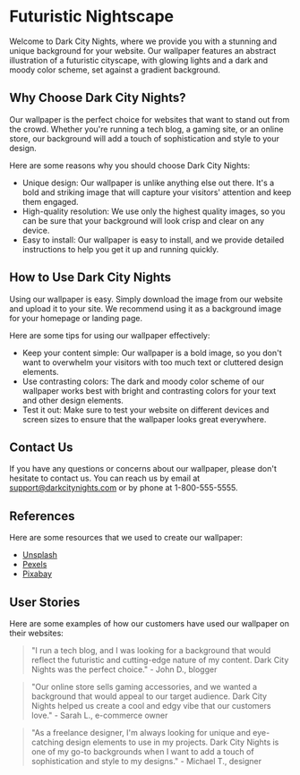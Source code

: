 <!--font:Barlow Condensed-->

# Futuristic Nightscape

Welcome to Dark City Nights, where we provide you with a stunning and unique background for your website. Our wallpaper features an abstract illustration of a futuristic cityscape, with glowing lights and a dark and moody color scheme, set against a gradient background.

## Why Choose Dark City Nights?

Our wallpaper is the perfect choice for websites that want to stand out from the crowd. Whether you're running a tech blog, a gaming site, or an online store, our background will add a touch of sophistication and style to your design.

Here are some reasons why you should choose Dark City Nights:

-   Unique design: Our wallpaper is unlike anything else out there. It's a bold and striking image that will capture your visitors' attention and keep them engaged.
-   High-quality resolution: We use only the highest quality images, so you can be sure that your background will look crisp and clear on any device.
-   Easy to install: Our wallpaper is easy to install, and we provide detailed instructions to help you get it up and running quickly.

## How to Use Dark City Nights

Using our wallpaper is easy. Simply download the image from our website and upload it to your site. We recommend using it as a background image for your homepage or landing page.

Here are some tips for using our wallpaper effectively:

-   Keep your content simple: Our wallpaper is a bold image, so you don't want to overwhelm your visitors with too much text or cluttered design elements.
-   Use contrasting colors: The dark and moody color scheme of our wallpaper works best with bright and contrasting colors for your text and other design elements.
-   Test it out: Make sure to test your website on different devices and screen sizes to ensure that the wallpaper looks great everywhere.

## Contact Us

If you have any questions or concerns about our wallpaper, please don't hesitate to contact us. You can reach us by email at support@darkcitynights.com or by phone at 1-800-555-5555.

## References

Here are some resources that we used to create our wallpaper:

-   [Unsplash](https://unsplash.com/)
-   [Pexels](https://www.pexels.com/)
-   [Pixabay](https://pixabay.com/)

## User Stories

Here are some examples of how our customers have used our wallpaper on their websites:

> "I run a tech blog, and I was looking for a background that would reflect the futuristic and cutting-edge nature of my content. Dark City Nights was the perfect choice." - John D., blogger

> "Our online store sells gaming accessories, and we wanted a background that would appeal to our target audience. Dark City Nights helped us create a cool and edgy vibe that our customers love." - Sarah L., e-commerce owner

> "As a freelance designer, I'm always looking for unique and eye-catching design elements to use in my projects. Dark City Nights is one of my go-to backgrounds when I want to add a touch of sophistication and style to my designs." - Michael T., designer

<!--

Write me content for website with wallpaper which alt text is:

"A wallpaper featuring an abstract illustration of a futuristic cityscape, with glowing lights and a dark and moody color scheme, set against a gradient background."

The name/title of the page should not be 1:1 copy of the alt text but rather a real content of the website which is using this wallpaper.

- Use markdown format
- Start with heading
- Heading should be short and concise
- The content should look like a real website
- The website should not be about the wallpaper, wallpaper is just a related background
- Heading should be contain work "wallpaper" or "background"
- Include real sections like references, contact, user stories, etc. use things relevant to the page purpose.
- Feel free to use structure like headings, bullets, numbering, blockquotes, paragraphs, horizontal lines, etc.
- You can use formatting like bold or _italic_
- You can include UTF-8 emojis
- Links should be only #hash anchors (and you can refer to the document itself)
- Do not include images


---


# Dark City Nights: A Futuristic Background for Your Website

Welcome to Dark City Nights, where we provide you with a stunning and unique background for your website. Our wallpaper features an abstract illustration of a futuristic cityscape, with glowing lights and a dark and moody color scheme, set against a gradient background.

## Why Choose Dark City Nights?

Our wallpaper is the perfect choice for websites that want to stand out from the crowd. Whether you're running a tech blog, a gaming site, or an online store, our background will add a touch of sophistication and style to your design.

Here are some reasons why you should choose Dark City Nights:

- Unique design: Our wallpaper is unlike anything else out there. It's a bold and striking image that will capture your visitors' attention and keep them engaged.
- High-quality resolution: We use only the highest quality images, so you can be sure that your background will look crisp and clear on any device.
- Easy to install: Our wallpaper is easy to install, and we provide detailed instructions to help you get it up and running quickly.

## How to Use Dark City Nights

Using our wallpaper is easy. Simply download the image from our website and upload it to your site. We recommend using it as a background image for your homepage or landing page.

Here are some tips for using our wallpaper effectively:

- Keep your content simple: Our wallpaper is a bold image, so you don't want to overwhelm your visitors with too much text or cluttered design elements.
- Use contrasting colors: The dark and moody color scheme of our wallpaper works best with bright and contrasting colors for your text and other design elements.
- Test it out: Make sure to test your website on different devices and screen sizes to ensure that the wallpaper looks great everywhere.

## Contact Us

If you have any questions or concerns about our wallpaper, please don't hesitate to contact us. You can reach us by email at support@darkcitynights.com or by phone at 1-800-555-5555.

## References

Here are some resources that we used to create our wallpaper:

- [Unsplash](https://unsplash.com/)
- [Pexels](https://www.pexels.com/)
- [Pixabay](https://pixabay.com/)

## User Stories

Here are some examples of how our customers have used our wallpaper on their websites:

> "I run a tech blog, and I was looking for a background that would reflect the futuristic and cutting-edge nature of my content. Dark City Nights was the perfect choice." - John D., blogger

> "Our online store sells gaming accessories, and we wanted a background that would appeal to our target audience. Dark City Nights helped us create a cool and edgy vibe that our customers love." - Sarah L., e-commerce owner

> "As a freelance designer, I'm always looking for unique and eye-catching design elements to use in my projects. Dark City Nights is one of my go-to backgrounds when I want to add a touch of sophistication and style to my designs." - Michael T., designer

-->
